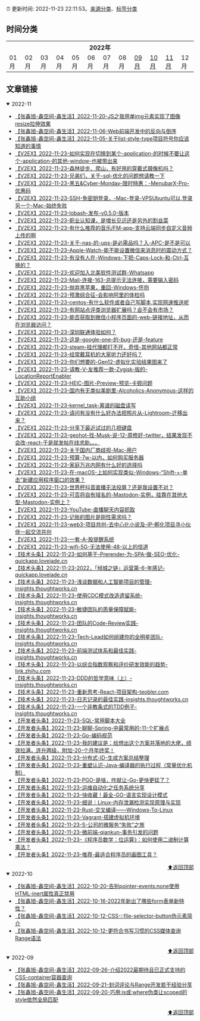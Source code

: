 :alarm_clock: 更新时间: 2022-11-23 22:11:53。[来源分类](./README.md)、[标签分类](./TAGS.md)

## 时间分类

<table>

<tr>
<th colspan="12">2022年</th>
</tr>
<tr>
<td>01月</td>
<td>02月</td>
<td>03月</td>
<td>04月</td>
<td>05月</td>
<td>06月</td>
<td>07月</td>
<td>08月</td>
<td><a href="#2022-09">09月</a></td>
<td><a href="#2022-10">10月</a></td>
<td><a href="#2022-11">11月</a></td>
<td>12月</td>
</tr>

</table>

## 文章链接

<details open>
<summary id="2022-11">
 2022-11
</summary>


- [【张鑫旭-鑫空间-鑫生活】2022-11-20-JS之我用单img元素实现了图像resize拉伸效果](https://www.zhangxinxu.com/wordpress/2022/11/js-image-resize/) 
- [【张鑫旭-鑫空间-鑫生活】2022-11-06-Web前端开发中的反向与倒序](https://www.zhangxinxu.com/wordpress/2022/11/web-direction-reverse-css-dom/) 
- [【张鑫旭-鑫空间-鑫生活】2022-11-05-关于list-style-type项目符号你应该知道的事情](https://www.zhangxinxu.com/wordpress/2022/11/about-css-list-style-type-item/) 
- [【V2EX】2022-11-23-如何实现在切换到某个-application-的时候不要让这个-application-的其他-window-也被带出来](https://www.v2ex.com/t/897483) 
- [【V2EX】2022-11-23-森林徒步、爬山，有好用的穿戴式摄像机吗？](https://www.v2ex.com/t/897482) 
- [【V2EX】2022-11-23-兄弟们，关于-sql-优化的问题想请教一下](https://www.v2ex.com/t/897481) 
- [【V2EX】2022-11-23-黑五&Cyber-Monday-限时特惠：-MenubarX-Pro-优惠码](https://www.v2ex.com/t/897480) 
- [【V2EX】2022-11-23-SSH-免密钥登录，-Mac-登录-VPSUbuntu可以,登录另一个-Mac-始终失败](https://www.v2ex.com/t/897479) 
- [【V2EX】2022-11-23-lobash-发布-v0.5.0-版本](https://www.v2ex.com/t/897478) 
- [【V2EX】2022-11-23-职业认知课，是增长见识还是另外的割韭菜](https://www.v2ex.com/t/897477) 
- [【V2EX】2022-11-23-有什么推荐的音乐/FM-app-支持云端同步自定义音频上传的啊](https://www.v2ex.com/t/897475) 
- [【V2EX】2022-11-23-关于-nas-的-ups-是必需品吗？入-APC-是不是可以](https://www.v2ex.com/t/897474) 
- [【V2EX】2022-11-23-Apple-Watch-能不能设置微信来消息时的震动方式？](https://www.v2ex.com/t/897473) 
- [【V2EX】2022-11-23-有没有人在-Windows-下把-Caps-Lock-和-Ctrl-互换的？](https://www.v2ex.com/t/897472) 
- [【V2EX】2022-11-23-欢迎加入北美软件测试群-Whatsapp](https://www.v2ex.com/t/897471) 
- [【V2EX】2022-11-23-Mail-连接-163-总提示无法连接，需要输入密码](https://www.v2ex.com/t/897470) 
- [【V2EX】2022-11-23-抛弃黑苹果，重回-Windows-怀抱](https://www.v2ex.com/t/897469) 
- [【V2EX】2022-11-23-预激综合征-会影响阿里的体检吗](https://www.v2ex.com/t/897468) 
- [【V2EX】2022-11-23-centos-有什么软件或者自己写脚本,实现网速推送呢](https://www.v2ex.com/t/897467) 
- [【V2EX】2022-11-23-有网站点评类浏览器扩展吗？会不会有市场？](https://www.v2ex.com/t/897465) 
- [【V2EX】2022-11-23-能否获取到微信小程序页面的-web-链接地址，从而在浏览器访问？](https://www.v2ex.com/t/897463) 
- [【V2EX】2022-11-23-深圳联通体验如何？](https://www.v2ex.com/t/897462) 
- [【V2EX】2022-11-23-这是-google-one-的-bug-还是-feature](https://www.v2ex.com/t/897461) 
- [【V2EX】2022-11-23-steam-挂代理都打不开，奇怪-其他网站都正常](https://www.v2ex.com/t/897460) 
- [【V2EX】2022-11-23-经常戴耳机的大家听力还好吗？](https://www.v2ex.com/t/897457) 
- [【V2EX】2022-11-23-你们想要的-Gen12-虚拟化实验结果图来了](https://www.v2ex.com/t/897456) 
- [【V2EX】2022-11-23-请教-V-友推荐一款-Zygisk-版的-LocationReportEnabler](https://www.v2ex.com/t/897455) 
- [【V2EX】2022-11-23-HEIC-图片-Preview-预览-卡顿问题](https://www.v2ex.com/t/897452) 
- [【V2EX】2022-11-23-国内有无类似美剧里-Alcoholics-Anonymous-这样的互助小组](https://www.v2ex.com/t/897451) 
- [【V2EX】2022-11-23-kernel_task-离谱的磁盘读写](https://www.v2ex.com/t/897450) 
- [【V2EX】2022-11-23-请问有没有什么好办法把照片从-Lightroom-迁移出来？](https://www.v2ex.com/t/897449) 
- [【V2EX】2022-11-23-分享下最近试过的几把键盘](https://www.v2ex.com/t/897448) 
- [【V2EX】2022-11-23-geohot-找-Musk-说-12-周修好-twitter，结果发现不会改-react-于是就发帖在线求助。。。](https://www.v2ex.com/t/897447) 
- [【V2EX】2022-11-23-关于国内厂商歧视-Mac-用户](https://www.v2ex.com/t/897445) 
- [【V2EX】2022-11-23-预算-7w-以内，如何购买服务器](https://www.v2ex.com/t/897444) 
- [【V2EX】2022-11-23-家庭万兆内网有什么好的选择吗](https://www.v2ex.com/t/897443) 
- [【V2EX】2022-11-23-在-macOS-上如何实现类似-Windows-“Shift-+-单击”新建应用程序窗口的效果？](https://www.v2ex.com/t/897442) 
- [【V2EX】2022-11-23-世界杯抖音直播无法投屏？还是我设置不对？](https://www.v2ex.com/t/897441) 
- [【V2EX】2022-11-23-可否将自有域名的-Mastodon-实例，挂靠在其他大型-Mastodon-实例上？](https://www.v2ex.com/t/897440) 
- [【V2EX】2022-11-23-YouTube-直播聊天内容抓取](https://www.v2ex.com/t/897439) 
- [【V2EX】2022-11-23-记账的图片是刚性需求吗？](https://www.v2ex.com/t/897438) 
- [【V2EX】2022-11-23-web3-项目共创-去中心化小说及-IP-孵化项目寻小伙伴一起交流共创](https://www.v2ex.com/t/897437) 
- [【V2EX】2022-11-23-一套-A-股提醒系统](https://www.v2ex.com/t/897435) 
- [【V2EX】2022-11-23-wifi-5G-无法使用-48-以上的信道](https://www.v2ex.com/t/897434) 
- [【技术头条】2022-11-23-如何基于-Prerender-为-SPA-做-SEO-优化-quickapp.lovejade.cn](https://blogread.cn/news/go.php?idItem=15414&url=https%3A%2F%2Fquickapp.lovejade.cn%2Fhow-to-optimize-seo-for-spa-based-on-prerender%2F%3Fcomefrom%3Dhttps%253A%252F%252Fblogread.cn%252Fnews%252F) 
- [【技术头条】2022-11-23-2022，「倾城之链」运营第-6-年感记-quickapp.lovejade.cn](https://blogread.cn/news/go.php?idItem=15413&url=https%3A%2F%2Fquickapp.lovejade.cn%2Fnicelinks-site-in-2022%2F%3Fcomefrom%3Dhttps%253A%252F%252Fblogread.cn%252Fnews%252F) 
- [【技术头条】2022-11-23-浅谈数据和人工智能项目的管理-insights.thoughtworks.cn](https://blogread.cn/news/go.php?idItem=15412&url=https%3A%2F%2Finsights.thoughtworks.cn%2Fproject-management-big-data-artificial-intelligence%2F%3Fcomefrom%3Dhttps%253A%252F%252Fblogread.cn%252Fnews%252F) 
- [【技术头条】2022-11-23-使用CDC模式改造遗留系统-insights.thoughtworks.cn](https://blogread.cn/news/go.php?idItem=15411&url=https%3A%2F%2Finsights.thoughtworks.cn%2Fchange-data-capture-legacy-system%2F%3Fcomefrom%3Dhttps%253A%252F%252Fblogread.cn%252Fnews%252F) 
- [【技术头条】2022-11-23-敏捷团队的质量保障赋能-insights.thoughtworks.cn](https://blogread.cn/news/go.php?idItem=15410&url=https%3A%2F%2Finsights.thoughtworks.cn%2Fquality-assurance-enablement-in-agile-team%2F%3Fcomefrom%3Dhttps%253A%252F%252Fblogread.cn%252Fnews%252F) 
- [【技术头条】2022-11-23-团队的Code-Review实践-insights.thoughtworks.cn](https://blogread.cn/news/go.php?idItem=15409&url=https%3A%2F%2Finsights.thoughtworks.cn%2Fhow-to-code-review%2F%3Fcomefrom%3Dhttps%253A%252F%252Fblogread.cn%252Fnews%252F) 
- [【技术头条】2022-11-23-Tech-Lead如何组建你的全明星团队-insights.thoughtworks.cn](https://blogread.cn/news/go.php?idItem=15408&url=https%3A%2F%2Finsights.thoughtworks.cn%2Fhow-to-build-team%2F%3Fcomefrom%3Dhttps%253A%252F%252Fblogread.cn%252Fnews%252F) 
- [【技术头条】2022-11-23-前端测试体系和最佳实践-insights.thoughtworks.cn](https://blogread.cn/news/go.php?idItem=15407&url=https%3A%2F%2Finsights.thoughtworks.cn%2Ffrontend-testing%2F%3Fcomefrom%3Dhttps%253A%252F%252Fblogread.cn%252Fnews%252F) 
- [【技术头条】2022-11-23-以综合指数观察和评价研发效能的趋势-link.zhihu.com](https://blogread.cn/news/go.php?idItem=15406&url=https%3A%2F%2Flink.zhihu.com%2F%3Ftarget%3Dhttps%253A%2F%2Finsights.thoughtworks.cn%2Fobserving-evaluating-research-development-efficiency-trend%2F%26comefrom%3Dhttps%253A%252F%252Fblogread.cn%252Fnews%252F) 
- [【技术头条】2022-11-23-DDD的哲学意味（上）-insights.thoughtworks.cn](https://blogread.cn/news/go.php?idItem=15405&url=https%3A%2F%2Finsights.thoughtworks.cn%2Fddd-philosophy-entity-value-object%2F%3Fcomefrom%3Dhttps%253A%252F%252Fblogread.cn%252Fnews%252F) 
- [【技术头条】2022-11-23-重新思考-React-项目架构-teobler.com](https://blogread.cn/news/go.php?idItem=15404&url=https%3A%2F%2Fteobler.com%2Fposts%2F20220920-re-thinking-architecture-of-react-project%3Fcomefrom%3Dhttps%253A%252F%252Fblogread.cn%252Fnews%252F) 
- [【技术头条】2022-11-23-日志记录的最佳实践-insights.thoughtworks.cn](https://blogread.cn/news/go.php?idItem=15403&url=https%3A%2F%2Finsights.thoughtworks.cn%2Fhow-to-logging%2F%3Fcomefrom%3Dhttps%253A%252F%252Fblogread.cn%252Fnews%252F) 
- [【技术头条】2022-11-23-一个非教条式的TDD例子-insights.thoughtworks.cn](https://blogread.cn/news/go.php?idItem=15402&url=https%3A%2F%2Finsights.thoughtworks.cn%2Ftdd-by-example%2F%3Fcomefrom%3Dhttps%253A%252F%252Fblogread.cn%252Fnews%252F) 
- [【开发者头条】2022-11-23-SQL-常用脚本大全](https://toutiao.io/k/5nnfmun) 
- [【开发者头条】2022-11-23-聊聊-Spring-中最常用的-11-个扩展点](https://toutiao.io/k/7m8gu5r) 
- [【开发者头条】2022-11-23-Go-编码规范](https://toutiao.io/k/n79dj1x) 
- [【开发者头条】2022-11-23-我的建议是：给想出这个方案并落地的大佬，绩效拉满，连升两级，附加-20-个月年终奖！](https://toutiao.io/k/hbcavwf) 
- [【开发者头条】2022-11-23-分布式-ID-生成方案总结整理](https://toutiao.io/k/o41cn6o) 
- [【开发者头条】2022-11-23-重塑认识-Java-编译器的执行过程（常量优化机制）](https://toutiao.io/k/pmbarr3) 
- [【开发者头条】2022-11-23-PGO-是啥，咋就让-Go-更快更猛了？](https://toutiao.io/k/3naat8v) 
- [【开发者头条】2022-11-23-运维自动化之任务系统分享](https://toutiao.io/k/lngrzap) 
- [【开发者头条】2022-11-23-快收藏！最全-GO-语言实现设计模式](https://toutiao.io/k/mhefsbi) 
- [【开发者头条】2022-11-23-细说｜Linux-内存泄漏检测实现原理与实现](https://toutiao.io/k/gi85gbf) 
- [【开发者头条】2022-11-23-Rust-交叉编译——Windows-To-Linux](https://toutiao.io/k/ywb7olc) 
- [【开发者头条】2022-11-23-Vagrant-搭建虚拟机环境](https://toutiao.io/k/sidw2vj) 
- [【开发者头条】2022-11-23-S-公司的微服务“失败”之旅](https://toutiao.io/k/wvvhua9) 
- [【开发者头条】2022-11-23-微前端-qiankun-事务引发的问题](https://toutiao.io/k/bdzt56d) 
- [【开发者头条】2022-11-23-《程序员数学：位运算》：如何使用二进制计算乘法？](https://toutiao.io/k/7mnayz2) 
- [【开发者头条】2022-11-23-推荐-最适合程序员的画图工具？](https://toutiao.io/k/hlv8j4z) 

<div align="right"><a href="#时间分类">⬆返回顶部</a></div>
</details>

<details open>
<summary id="2022-10">
 2022-10
</summary>


- [【张鑫旭-鑫空间-鑫生活】2022-10-20-告别pointer-events:none使用HTML-inert属性真正禁用](https://www.zhangxinxu.com/wordpress/2022/10/html-inert-disabled-attribute/) 
- [【张鑫旭-鑫空间-鑫生活】2022-10-16-2022年新出了哪些form表单新特性？](https://www.zhangxinxu.com/wordpress/2022/10/2022-new-form-property/) 
- [【张鑫旭-鑫空间-鑫生活】2022-10-12-CSS-::file-selector-button伪元素简介](https://www.zhangxinxu.com/wordpress/2022/10/css-file-selector-button/) 
- [【张鑫旭-鑫空间-鑫生活】2022-10-12-更符合书写习惯的CSS媒体查询Range语法](https://www.zhangxinxu.com/wordpress/2022/10/css-media-range-syntax/) 

<div align="right"><a href="#时间分类">⬆返回顶部</a></div>
</details>

<details open>
<summary id="2022-09">
 2022-09
</summary>


- [【张鑫旭-鑫空间-鑫生活】2022-09-26-介绍2022最期待且已正式支持的CSS-container容器查询](https://www.zhangxinxu.com/wordpress/2022/09/css-container-rule/) 
- [【张鑫旭-鑫空间-鑫生活】2022-09-21-划词评论与Range开发若干经验分享](https://www.zhangxinxu.com/wordpress/2022/09/js-selection-range/) 
- [【张鑫旭-鑫空间-鑫生活】2022-09-20-巧用:is或:where伪类让scoped的style依然全局匹配](https://www.zhangxinxu.com/wordpress/2022/09/css-is-where-scoped-style/) 

<div align="right"><a href="#时间分类">⬆返回顶部</a></div>
</details>

